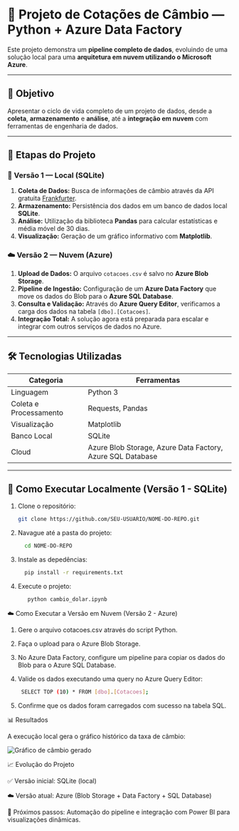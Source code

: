 # 💱 Projeto de Cotações de Câmbio — Python + Azure Data Factory

Este projeto demonstra um **pipeline completo de dados**, evoluindo de uma solução local para uma **arquitetura em nuvem utilizando o Microsoft Azure**.

---

## 🧩 Objetivo
Apresentar o ciclo de vida completo de um projeto de dados, desde a **coleta**, **armazenamento** e **análise**, até a **integração em nuvem** com ferramentas de engenharia de dados.

---

## 🧠 Etapas do Projeto

### 🥇 Versão 1 — Local (SQLite)
1. **Coleta de Dados:** Busca de informações de câmbio através da API gratuita [Frankfurter](https://www.frankfurter.app/).  
2. **Armazenamento:** Persistência dos dados em um banco de dados local **SQLite**.  
3. **Análise:** Utilização da biblioteca **Pandas** para calcular estatísticas e média móvel de 30 dias.  
4. **Visualização:** Geração de um gráfico informativo com **Matplotlib**.

### ☁️ Versão 2 — Nuvem (Azure)
1. **Upload de Dados:** O arquivo `cotacoes.csv` é salvo no **Azure Blob Storage**.  
2. **Pipeline de Ingestão:** Configuração de um **Azure Data Factory** que move os dados do Blob para o **Azure SQL Database**.  
3. **Consulta e Validação:** Através do **Azure Query Editor**, verificamos a carga dos dados na tabela `[dbo].[Cotacoes]`.  
4. **Integração Total:** A solução agora está preparada para escalar e integrar com outros serviços de dados no Azure.

---

## 🛠️ Tecnologias Utilizadas

| Categoria | Ferramentas |
|------------|-------------|
| Linguagem | Python 3 |
| Coleta e Processamento | Requests, Pandas |
| Visualização | Matplotlib |
| Banco Local | SQLite |
| Cloud | Azure Blob Storage, Azure Data Factory, Azure SQL Database |

---

## 🚀 Como Executar Localmente (Versão 1 - SQLite)

1. Clone o repositório:
   ```bash
   git clone https://github.com/SEU-USUARIO/NOME-DO-REPO.git
   
2. Navague até a pasta do projeto:
    ```bash
      cd NOME-DO-REPO
   
4. Instale as depedências:
    ```bash
      pip install -r requirements.txt

6. Execute o projeto:
   ```bash
      python cambio_dolar.ipynb


☁️ Como Executar a Versão em Nuvem (Versão 2 - Azure)
   
   1. Gere o arquivo cotacoes.csv através do script Python.
              
   2. Faça o upload para o Azure Blob Storage.


   4. No Azure Data Factory, configure um pipeline para copiar os dados do Blob para o Azure SQL Database.

   5. Valide os dados executando uma query no Azure Query Editor:
      
       ```bash
        SELECT TOP (10) * FROM [dbo].[Cotacoes];


5. Confirme que os dados foram carregados com sucesso na tabela SQL.


📊 Resultados

 A execução local gera o gráfico histórico da taxa de câmbio:

 ![Gráfico de câmbio gerado](./grafico.png)





 📈 Evolução do Projeto

✅ Versão inicial: SQLite (local)

☁️ Versão atual: Azure (Blob Storage + Data Factory + SQL Database)

🚀 Próximos passos: Automação do pipeline e integração com Power BI para visualizações dinâmicas.
